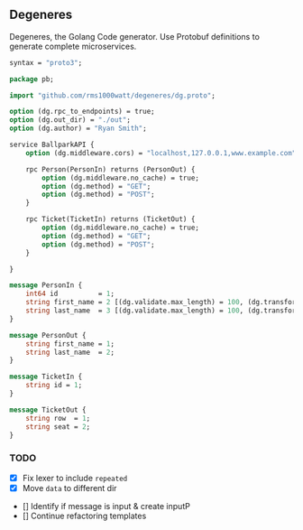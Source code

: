 ## Degeneres

Degeneres, the Golang Code generator. Use Protobuf definitions to generate complete microservices.

```proto
syntax = "proto3";

package pb;

import "github.com/rms1000watt/degeneres/dg.proto";

option (dg.rpc_to_endpoints) = true;
option (dg.out_dir) = "./out";
option (dg.author) = "Ryan Smith";

service BallparkAPI {
    option (dg.middleware.cors) = "localhost,127.0.0.1,www.example.com";

    rpc Person(PersonIn) returns (PersonOut) {
        option (dg.middleware.no_cache) = true;
        option (dg.method) = "GET";
        option (dg.method) = "POST";
    }

    rpc Ticket(TicketIn) returns (TicketOut) {
        option (dg.middleware.no_cache) = true;
        option (dg.method) = "GET";
        option (dg.method) = "POST";
    }

}

message PersonIn {
    int64 id          = 1;
    string first_name = 2 [(dg.validate.max_length) = 100, (dg.transform.truncate) = 50];
    string last_name  = 3 [(dg.validate.max_length) = 100, (dg.transform.truncate) = 50];
}

message PersonOut {
    string first_name = 1;
    string last_name  = 2;
}

message TicketIn {
    string id = 1;
}

message TicketOut {
    string row  = 1;
    string seat = 2;
}
```

### TODO

- [x] Fix lexer to include `repeated`
- [x] Move `data` to different dir
- [] Identify if message is input & create inputP
- [] Continue refactoring templates
